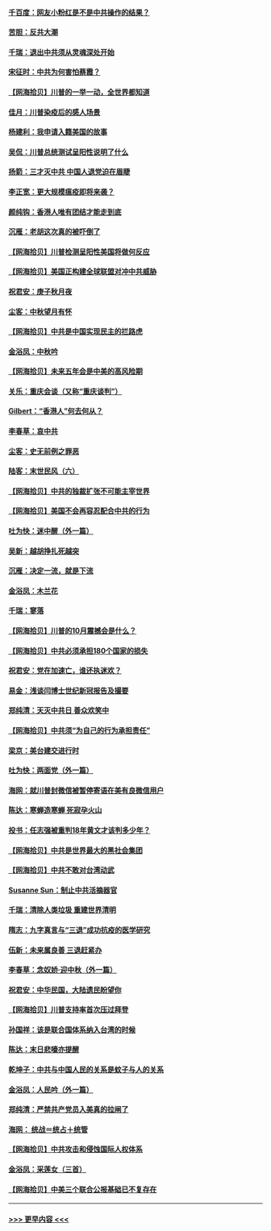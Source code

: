 #### [千百度：网友小粉红是不是中共操作的结果？](../pages/nsc993/n12461025.md?t=10090051) 
#### [苦胆：反共大潮](../pages/nsc993/n12459469.md?t=10090051) 
#### [千瑞：退出中共须从灵魂深处开始](../pages/nsc993/n12459437.md?t=10090051) 
#### [宋征时：中共为何害怕蔡霞？](../pages/nsc993/n12459097.md?t=10090051) 
#### [【网海拾贝】川普的一举一动，全世界都知道](../pages/nsc993/n12458825.md?t=10090051) 
#### [佳月：川普染疫后的感人场景](../pages/nsc993/n12456994.md?t=10090051) 
#### [杨建利：我申请入籍美国的故事](../pages/nsc993/n12455635.md?t=10090051) 
#### [吴侃：川普总统测试呈阳性说明了什么](../pages/nsc993/n12451869.md?t=10090051) 
#### [扬箭：三才灭中共 中国人退党迫在眉睫](../pages/nsc993/n12451842.md?t=10090051) 
#### [李正宽：更大规模瘟疫即将来袭？](../pages/nsc993/n12451455.md?t=10090051) 
#### [颜纯钩：香港人唯有团结才能走到底](../pages/nsc993/n12450870.md?t=10090051) 
#### [沉雁：老胡这次真的被吓倒了](../pages/nsc993/n12449796.md?t=10090051) 
#### [【网海拾贝】川普检测呈阳性美国将做何反应](../pages/nsc993/n12449042.md?t=10090051) 
#### [【网海拾贝】美国正构建全球联盟对冲中共威胁](../pages/nsc993/n12446580.md?t=10090051) 
#### [祝君安：庚子秋月夜](../pages/nsc993/n12445870.md?t=10090051) 
#### [尘客：中秋望月有怀](../pages/nsc993/n12444632.md?t=10090051) 
#### [【网海拾贝】中共是中国实现民主的拦路虎](../pages/nsc993/n12443573.md?t=10090051) 
#### [金浴凤：中秋吟](../pages/nsc993/n12441773.md?t=10090051) 
#### [【网海拾贝】未来五年会是中美的高风险期](../pages/nsc993/n12440760.md?t=10090051) 
#### [关乐：重庆会谈（又称“重庆谈判”）](../pages/nsc993/n12437525.md?t=10090051) 
#### [Gilbert：“香港人”何去何从？](../pages/nsc993/n12435894.md?t=10090051) 
#### [李春草：哀中共](../pages/nsc993/n12435874.md?t=10090051) 
#### [尘客：史无前例之罪恶](../pages/nsc993/n12435762.md?t=10090051) 
#### [陆客：末世民风（六）](../pages/nsc993/n12435354.md?t=10090051) 
#### [【网海拾贝】中共的独裁扩张不可能主宰世界](../pages/nsc993/n12435151.md?t=10090051) 
#### [【网海拾贝】美国不会再容忍配合中共的行为](../pages/nsc993/n12433808.md?t=10090051) 
#### [吐为快：迷中醒（外一篇）](../pages/nsc993/n12433585.md?t=10090051) 
#### [吴新：越胡挣扎死越突](../pages/nsc993/n12433562.md?t=10090051) 
#### [沉雁：决定一流，就是下流](../pages/nsc993/n12432128.md?t=10090051) 
#### [金浴凤：木兰花](../pages/nsc993/n12432124.md?t=10090051) 
#### [千瑞：寥落](../pages/nsc993/n12432071.md?t=10090051) 
#### [【网海拾贝】川普的10月震撼会是什么？](../pages/nsc993/n12431624.md?t=10090051) 
#### [【网海拾贝】中共必须承担180个国家的损失](../pages/nsc993/n12428893.md?t=10090051) 
#### [祝君安：党在加速亡，谁还执迷欢？](../pages/nsc993/n12428652.md?t=10090051) 
#### [易金：浅谈闫博士世纪新冠报告及撮要](../pages/nsc993/n12426822.md?t=10090051) 
#### [郑纯清：天灭中共日 善众欢笑中](../pages/nsc993/n12426784.md?t=10090051) 
#### [【网海拾贝】中共须“为自己的行为承担责任”](../pages/nsc993/n12426067.md?t=10090051) 
#### [梁京：美台建交进行时](../pages/nsc993/n12424066.md?t=10090051) 
#### [吐为快：两面党（外一篇）](../pages/nsc993/n12424043.md?t=10090051) 
#### [海网：就川普封微信被暂停寄语在美有良微信用户](../pages/nsc993/n12424021.md?t=10090051) 
#### [陈达：寒蝉造寒蝉 死寂孕火山](../pages/nsc993/n12423958.md?t=10090051) 
#### [投书：任志强被重判18年黄文才该判多少年？](../pages/nsc993/n12423672.md?t=10090051) 
#### [【网海拾贝】中共是世界最大的黑社会集团](../pages/nsc993/n12423543.md?t=10090051) 
#### [【网海拾贝】中共不敢对台湾动武](../pages/nsc993/n12421418.md?t=10090051) 
#### [Susanne Sun：制止中共活摘器官](../pages/nsc993/n12419654.md?t=10090051) 
#### [千瑞：清除人类垃圾 重建世界清明](../pages/nsc993/n12419414.md?t=10090051) 
#### [隋志：九字真言与“三退”成功抗疫的医学研究](../pages/nsc993/n12419248.md?t=10090051) 
#### [伍新：未来属良善 三退赶紧办](../pages/nsc993/n12418496.md?t=10090051) 
#### [李春草：念奴娇·迎中秋（外一篇）](../pages/nsc993/n12418465.md?t=10090051) 
#### [祝君安：中华民国，大陆遗民盼望你](../pages/nsc993/n12418089.md?t=10090051) 
#### [【网海拾贝】川普支持率首次压过拜登](../pages/nsc993/n12418050.md?t=10090051) 
#### [孙国祥：该是联合国体系纳入台湾的时候](../pages/nsc993/n12417369.md?t=10090051) 
#### [陈达：末日悲嚎亦提醒](../pages/nsc993/n12416736.md?t=10090051) 
#### [乾坤子：中共与中国人民的关系是蚊子与人的关系](../pages/nsc993/n12416632.md?t=10090051) 
#### [金浴凤：人民吟（外一篇）](../pages/nsc993/n12416567.md?t=10090051) 
#### [郑纯清：严禁共产党员入美真的拉闸了](../pages/nsc993/n12416550.md?t=10090051) 
#### [海网： 统战＝统占＋统管](../pages/nsc993/n12416404.md?t=10090051) 
#### [【网海拾贝】中共攻击和侵蚀国际人权体系](../pages/nsc993/n12416250.md?t=10090051) 
#### [金浴凤：采莲女（三首）](../pages/nsc993/n12415517.md?t=10090051) 
#### [【网海拾贝】中美三个联合公报基础已不复存在](../pages/nsc993/n12415054.md?t=10090051) 

----
#### [ >>> 更早内容 <<< ](../indexes/nsc993-earlier.md)
